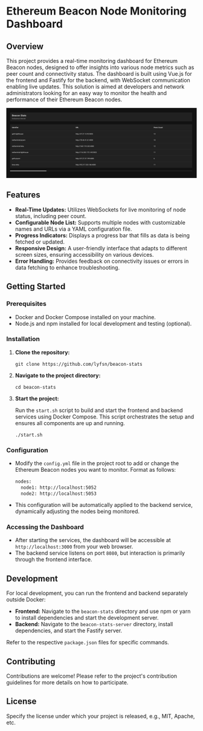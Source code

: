 # Ethereum Beacon Node Monitoring Dashboard

## Overview

This project provides a real-time monitoring dashboard for Ethereum Beacon nodes, designed to offer insights into various node metrics such as peer count and connectivity status. The dashboard is built using Vue.js for the frontend and Fastify for the backend, with WebSocket communication enabling live updates. This solution is aimed at developers and network administrators looking for an easy way to monitor the health and performance of their Ethereum Beacon nodes.

![Dashboard Preview](preview.png)

## Features

- **Real-Time Updates:** Utilizes WebSockets for live monitoring of node status, including peer count.
- **Configurable Node List:** Supports multiple nodes with customizable names and URLs via a YAML configuration file.
- **Progress Indicators:** Displays a progress bar that fills as data is being fetched or updated.
- **Responsive Design:** A user-friendly interface that adapts to different screen sizes, ensuring accessibility on various devices.
- **Error Handling:** Provides feedback on connectivity issues or errors in data fetching to enhance troubleshooting.

## Getting Started

### Prerequisites

- Docker and Docker Compose installed on your machine.
- Node.js and npm installed for local development and testing (optional).

### Installation

1. **Clone the repository:**

   ```
   git clone https://github.com/lyfsn/beacon-stats
   ```

2. **Navigate to the project directory:**

   ```
   cd beacon-stats
   ```

3. **Start the project:**

   Run the `start.sh` script to build and start the frontend and backend services using Docker Compose. This script orchestrates the setup and ensures all components are up and running.

   ```
   ./start.sh
   ```

### Configuration

- Modify the `config.yml` file in the project root to add or change the Ethereum Beacon nodes you want to monitor. Format as follows:

  ```
  nodes:
    node1: http://localhost:5052
    node2: http://localhost:5053
  ```

- This configuration will be automatically applied to the backend service, dynamically adjusting the nodes being monitored.

### Accessing the Dashboard

- After starting the services, the dashboard will be accessible at `http://localhost:3000` from your web browser.
- The backend service listens on port `8080`, but interaction is primarily through the frontend interface.

## Development

For local development, you can run the frontend and backend separately outside Docker:

- **Frontend:** Navigate to the `beacon-stats` directory and use npm or yarn to install dependencies and start the development server.
- **Backend:** Navigate to the `beacon-stats-server` directory, install dependencies, and start the Fastify server.

Refer to the respective `package.json` files for specific commands.

## Contributing

Contributions are welcome! Please refer to the project's contribution guidelines for more details on how to participate.

## License

Specify the license under which your project is released, e.g., MIT, Apache, etc.

